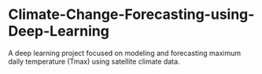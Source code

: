 # Climate-Change-Forecasting-using-Deep-Learning
A deep learning project focused on modeling and forecasting maximum daily temperature (Tmax) using satellite climate data. 
